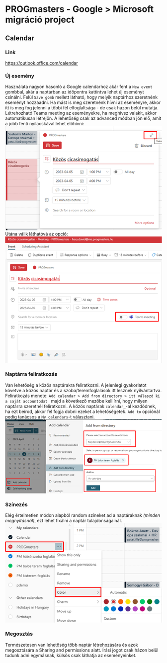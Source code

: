 # PROGmasters - Google > Microsoft migráció project
## Calendar

### Link
https://outlook.office.com/calendar

### Új esemény
Használata nagyon hasonló a Google calendarhoz akár fent a `New event` gombbal, akár a naptárban az időpontra kattintva lehet új eseményt csinálni. Felül `Save gomb` mellett látható, hogy melyik naptárhoz szeretnénk eseményt hozzáadni. Ha mást is meg szeretnénk hívni az eseményre, akkor itt is meg fog jelenni a többi fél elfoglaltsága - de csak házon belül mutatja. Létrehozható Teams meeting az eseményekre, ha meghívsz valakit, akkor automatikusan létrejön. A lehetőség csak az advanced módban jön elő, amit a jobb fenti nyilacskával lehet előhívni:  
![Calendar subscribe](assets/calendar_teams_1.png)  
Utána válik láthatóvá az opció:  
![Calendar subscribe](assets/calendar_teams_2.png)

### Naptárra feliratkozás
Van lehetőség a közös naptárakra feliratkozni. A jelenlegi gyakorlatot követve a közös naptár és a szoba/teremfoglalások itt lesznek nyílvántartva. Feliratkozás menete: `Add calendar > Add from directory > itt válaszd ki a saját accountodat ` majd a következő mezőbe kell írni, hogy milyen naptárra szeretnél feliratkozni. A közös naptárak `calendar_`-al kezdődnek, ha ezt beírod, akkor fel fogja dobni ezeket a lehetőségetek. `Add to` opciónál pedig tanácsos a `My calendars`-t választani.  
![Calendar subscribe](assets/calendar_sub.png)

### Színezés
Elég értelmetlen módon alapból random színeket ad a naptáraknak *(minden megnyitásnál)*, ezt lehet fixálni a naptár tulajdonságainál.  
![Calendar coloring](assets/calendar_color.png)

### Megosztás
Természetesen van lehetőség több naptár létrehozására és azok megosztására a Sharing and permissions alatt. Írási jogot csak házon belül tudunk adni egymásnak, külsős csak láthatja az eseményeinket.
